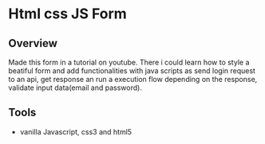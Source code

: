 
# Html css JS Form

## Overview
Made this form in a tutorial on youtube. There i could learn how to style a beatiful form and add functionalities with java scripts as send login request to an api, get response an run a execution flow depending on the response, validate input data(email and password).

## Tools
* vanilla Javascript, css3 and html5
	
